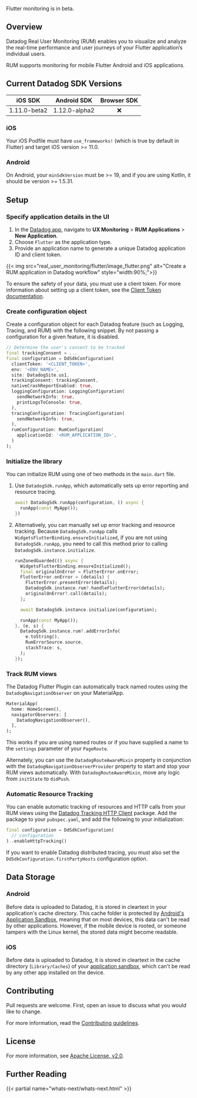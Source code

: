 <div class="alert alert-info"><p>Flutter monitoring is in beta.</p>
</div>


## Overview

Datadog Real User Monitoring (RUM) enables you to visualize and analyze the real-time performance and user journeys of your Flutter application’s individual users.

RUM supports monitoring for mobile Flutter Android and iOS applications.

## Current Datadog SDK Versions

[//]: # (SDK Table)

| iOS SDK | Android SDK | Browser SDK |
| :-----: | :---------: | :---------: |
| 1.11.0-beta2 | 1.12.0-alpha2 | ❌ |

[//]: # (End SDK Table)

### iOS

Your iOS Podfile must have `use_frameworks!` (which is true by default in Flutter) and target iOS version >= 11.0.

### Android

On Android, your `minSdkVersion` must be >= 19, and if you are using Kotlin, it should be version >= 1.5.31.

## Setup

### Specify application details in the UI

1. In the [Datadog app][1], navigate to **UX Monitoring** > **RUM Applications** > **New Application**.
2. Choose `Flutter` as the application type.
3. Provide an application name to generate a unique Datadog application ID and client token.

{{< img src="real_user_monitoring/flutter/image_flutter.png" alt="Create a RUM application in Datadog workflow" style="width:90%;">}}

To ensure the safety of your data, you must use a client token. For more information about setting up a client token, see the [Client Token documentation][4].

### Create configuration object

Create a configuration object for each Datadog feature (such as Logging, Tracing, and RUM) with the following snippet. By not passing a configuration for a given feature, it is disabled.

```dart
// Determine the user's consent to be tracked
final trackingConsent = ...
final configuration = DdSdkConfiguration(
  clientToken: '<CLIENT_TOKEN>',
  env: '<ENV_NAME>',
  site: DatadogSite.us1,
  trackingConsent: trackingConsent,
  nativeCrashReportEnabled: true,
  loggingConfiguration: LoggingConfiguration(
    sendNetworkInfo: true,
    printLogsToConsole: true,
  ),
  tracingConfiguration: TracingConfiguration(
    sendNetworkInfo: true,
  ),
  rumConfiguration: RumConfiguration(
    applicationId: '<RUM_APPLICATION_ID>',
  )
);
```

### Initialize the library

You can initialize RUM using one of two methods in the `main.dart` file.

1. Use `DatadogSdk.runApp`, which automatically sets up error reporting and resource tracing. 

   ```dart
   await DatadogSdk.runApp(configuration, () async {
     runApp(const MyApp());
   })
   ```

2. Alternatively, you can manually set up error tracking and resource tracking. Because `DatadogSdk.runApp` calls `WidgetsFlutterBinding.ensureInitialized`, if you are not using `DatadogSdk.runApp`, you need to call this method prior to calling `DatadogSdk.instance.initialize`.

   ```dart
   runZonedGuarded(() async {
     WidgetsFlutterBinding.ensureInitialized();
     final originalOnError = FlutterError.onError;
     FlutterError.onError = (details) {
       FlutterError.presentError(details);
       DatadogSdk.instance.rum?.handleFlutterError(details);
       originalOnError?.call(details);
     };

     await DatadogSdk.instance.initialize(configuration);

     runApp(const MyApp());
   }, (e, s) {
     DatadogSdk.instance.rum?.addErrorInfo(
       e.toString(),
       RumErrorSource.source,
       stackTrace: s,
     );
   });
   ```

### Track RUM views

The Datadog Flutter Plugin can automatically track named routes using the `DatadogNavigationObserver` on your MaterialApp.

```dart
MaterialApp(
  home: HomeScreen(),
  navigatorObservers: [
    DatadogNavigationObserver(),
  ],
);
```

This works if you are using named routes or if you have supplied a name to the `settings` parameter of your `PageRoute`.

Alternately, you can use the `DatadogRouteAwareMixin` property in conjunction with the `DatadogNavigationObserverProvider` property to start and stop your RUM views automatically. With `DatadogRouteAwareMixin`, move any logic from `initState` to `didPush`. 

### Automatic Resource Tracking

You can enable automatic tracking of resources and HTTP calls from your RUM views using the [Datadog Tracking HTTP Client][7] package. Add the package to your `pubspec.yaml`, and add the following to your initialization:

```dart
final configuration = DdSdkConfiguration(
  // configuration
)..enableHttpTracking()
```

If you want to enable Datadog distributed tracing, you must also set the `DdSdkConfiguration.firstPartyHosts` configuration option.

## Data Storage

### Android

Before data is uploaded to Datadog, it is stored in cleartext in your application's cache directory.
This cache folder is protected by [Android's Application Sandbox][6], meaning that on most devices,
this data can't be read by other applications. However, if the mobile device is rooted, or someone
tampers with the Linux kernel, the stored data might become readable.

### iOS

Before data is uploaded to Datadog, it is stored in cleartext in the cache directory (`Library/Caches`)
of your [application sandbox][2], which can't be read by any other app installed on the device.

## Contributing

Pull requests are welcome. First, open an issue to discuss what you would like to change. 

For more information, read the [Contributing guidelines][4].

## License

For more information, see [Apache License, v2.0][5].

## Further Reading

{{< partial name="whats-next/whats-next.html" >}}

[1]: https://app.datadoghq.com/rum/application/create
[2]: https://docs.datadoghq.com/account_management/api-app-keys/#api-keys
[3]: https://docs.datadoghq.com/account_management/api-app-keys/#client-tokens
[4]: https://github.com/DataDog/dd-sdk-flutter/blob/main/CONTRIBUTING.md
[5]: https://github.com/DataDog/dd-sdk-flutter/blob/main/LICENSE
[6]: https://source.android.com/security/app-sandbox
[7]: https://pub.dev/packages/datadog_tracking_http_client
